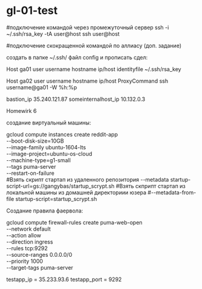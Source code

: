 # gl-01-test

#подключение командой через промежуточный сервер
ssh -i ~/.ssh/rsa_key -tA user@host ssh user@host

#подключение скокращенной командой по аллиасу (доп. задание)

создать в папке ~/.ssh/ файл config
и прописать сдел:

Host ga01
	user username
	hostname ip/host
	identityfile ~/.ssh/rsa_key
	
Host ga02
	user username
        hostname ip/host
	ProxyCommand  ssh username@ga01 -W %h:%p


bastion_ip 35.240.121.87
someinternalhost_ip 10.132.0.3




Homewirk 6 

создание виртуальный машины: 

gcloud compute instances create reddit-app\
  --boot-disk-size=10GB \
  --image-family ubuntu-1604-lts \
  --image-project=ubuntu-os-cloud \
  --machine-type=g1-small \
  --tags puma-server \
  --restart-on-failure \
#Взять скрипт стартап из удаленного репозитория
  --metadata startup-script-url=gs://gangybas/startup_scrypt.sh 
#Взять скприпт стартап из локальной машины из домашней директориии юзера
#--metadata-from-file startup-script=startup_scrypt.sh 


Создание правила фаервола:

gcloud compute firewall-rules create puma-web-open \
    --network default \
    --action allow \
    --direction ingress \
    --rules tcp:9292 \
    --source-ranges 0.0.0.0/0 \
    --priority 1000 \
    --target-tags puma-server
  

testapp_ip = 35.233.93.6
testapp_port = 9292
